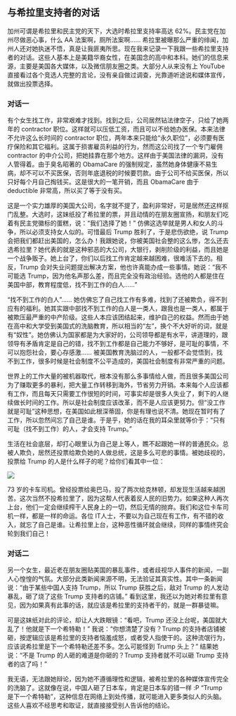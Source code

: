 ## 与希拉里支持者的对话

加州可谓是希拉里和民主党的天下，大选时希拉里支持率高达 62%。民主党在加州尽做恶心事，什么 AA 法案啊，厕所法案啊…… 希拉里被曝那么严重的绯闻，加州人还对她执迷不悟，真是让我匪夷所思。现在我来记录一下我跟一些希拉里支持者的对话。这些人基本上是美籍华裔女性，在美国念的高中和本科。她们的信息来源，主要是美国各大媒体，以及微信朋友圈之类。大部分人从来没有上 YouTube 直接看过各个竞选人完整的言论，没有亲自做过调查，光靠道听途说和媒体宣传，就做出投票选择。

### 对话一

有个女生找工作，非常艰难才找到。找到之后，公司居然钻法律空子，只给了她两年的 contractor 职位。这样就可以压低工资，而且可以不给她办医保。本来法律不允许这么长时间的 contractor 职位，两年本来只能给“永久职位”，必须要有医疗保险和其它福利。这属于损害雇员利益的行为，然而这公司找了一个专门雇佣 contractor 的中介公司，把她挂靠在那个地方。这样由于美国法律的漏洞，没有人管得着。由于臭名昭著的 ObamaCare 的强制规定，虽然她身体健康不易生病，却不可以不买医保，否则年底退税的时候要罚款。由于公司不给买医保，所以只好每个月自己掏钱买。这是很大的一笔开销，而且 ObamaCare 由于 deductible 非常高，所以买了等于没有买。

这是一个实力雄厚的美国大公司，名字就不提了，盈利非常好，可是居然还这样抠门乱整。大选时，这妹纸投了希拉里的票，并且动情的在朋友圈宣扬，和朋友们吃着有民主党徽标的蛋糕，说：“我们选择了她！” 仿佛这选举就是男人和女人的斗争，所以必须支持女人似的。可惜最后 Trump 胜利了，于是悲伤欲绝，说 Trump 会把我们都赶出美国的，怎么办！我跟她说，你被美国社会整的这么惨，怎么还去选希拉里？她代表的就是这种邪恶的大公司，大银行，剥削阶级的利益，而且她是一个战争贩子。她上台了，你们以后找工作肯定越来越困难，很难活下去的。相反，Trump 会对失业问题提出解决方案，他也许真能办成一些事情。她说：“我不可能选 Trump，因为他名声那么差，而且完全没有政治经验。选他的人都是住在美国中部，教育程度低，找不到工作的白人……”

“找不到工作的白人”…… 她仿佛忘了自己找工作有多难，找到了还被欺负，得不到应有的福利。她其实跟中部找不到工作的白人是一类人，跟我也是一类人，都属于被欺压最严重的中产阶级。这些人本应该团结起来，维护自己的权益。然而由于她在高中和大学受到美国式的洗脑教育，所以相当的“左”，换个不大好听的词，就是有“奴性”。她仿佛认为国家都是为大家好的，公司领导都是有水平，讲道理的，跟领导有矛盾肯定是自己的错，找不到工作都是自己能力不够好，是可耻的事情，不可以抱怨社会，要心存感激…… 被美国教育洗脑过的人，一般都不会觉悟到，找不到工作，很多时候是社会制度不公平造成的，美国社会制度有非常严重的问题。

世界上的工作大量的被机器取代，根本没有那么多事情给人做，而且很多美国公司为了赚取更多的暴利，把大量工作转移到海外，节省劳力开销。本来每个人应该都有工作，而且每天只需要工作很短的时间，可事实却是很多人失业了，剩下的人继续做长时间的工作。所以是社会制度应该改革，而不是人应该更努力。但“没工作就是可耻”这种思想，在美国如此根深蒂固，你是有理也说不清。她现在暂时有了工作，所以忽然间忘了自己是谁。于是乎，她的话在我的耳朵里就等价于：“只有可耻（找不到工作）的人，才会支持 Trump。”

生活在社会底层，却打心眼里认为自己是上等人，瞧不起跟她一样的普通民众。总被人欺负，居然还投票给欺负她的人做总统，这是多么可悲的事情。被她歧视的，投票给 Trump 的人是什么样子的呢？给你们看其中一位：

![](http://www.yinwang.org/images/truck-driver.png)

73 岁的卡车司机。曾经投票给奥巴马，投了两次给克林顿，却发现生活越来越困苦。这次当然不投希拉里了，因为这帮人代表着反人民的旧势力。如果这种人再次上台，他们一定会继续榨干人民身上的一切，然后无情的抛弃。我们和这位卡车司机一样，都是一样的命运。各位 IT人士，不要以为自己现在有工作，有不错的收入，就忘了自己是谁。让希拉里上台，这种恶性循环就会继续，同样的事情终究会轮到我们自己！

### 对话二

另一个女生，最近老在朋友圈贴美国的暴乱事件，或者歧视华人事件的新闻，一副人心惶惶的气氛。大部分此类新闻来源不明，无法验证其真实性。其中一条新闻说：“由于某些中国人支持 Trump，所以 Trump 获胜之后，敌对 Trump 的人发动暴乱，砸了烧了这些 Trump 支持者的店铺。” 看到这里，我还以为她对希拉里有意见，因为如果真有此事的话，就应该是希拉里的支持者干的，就是一群暴徒嘛。

可是这妹纸对此的评论，却让人大跌眼镜：“看吧，Trump 还没上台呢，美国就大乱了！他就是下一个希特勒！” 我说：“你想清楚了没有？Trump 的支持者店铺被砸，按逻辑应该是希拉里的支持者恼羞成怒，或者受人指使干的。这种流氓行为，应该说希拉里是下一个希特勒还差不多。怎么可能怪到 Trump 头上？” 结果她说：“不是 Trump 的人砸的难道是你砸的？Trump 支持者就不可以砸 Trump 支持者的店了吗！”

我无语，无法跟她辩论，因为她不遵循理性和逻辑，被希拉里的各种媒体宣传完全的洗脑了。这就像在说，中国人砸了日本车，肯定是日本车的错一样 :P “Trump 是下一个希特勒”，这种信息在网络上到处传播，就可能进入更多类似人的头脑。这些人喜欢不经思考和取证，就直接接受别人告诉他的结论。

